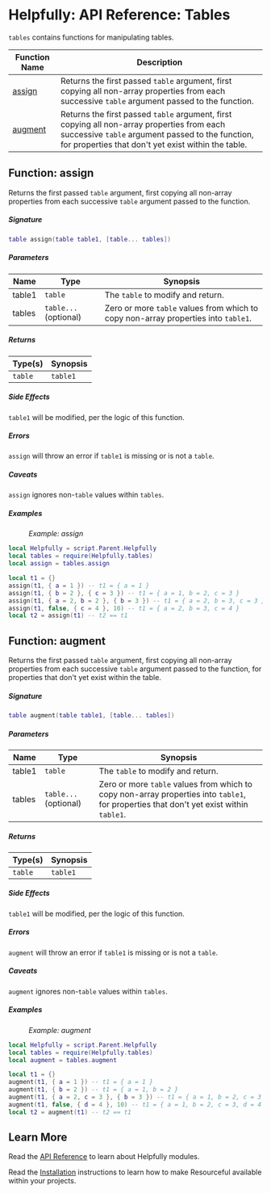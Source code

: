 # Helpfully: API Reference: Tables

`tables` contains functions for manipulating tables.

<table>
<thead>
<tr><th>Function Name</th><th>Description</th></tr>
</thead>
<tbody>
<tr><td><a href='#function-assign'>assign</a></td>
<td>Returns the first passed <code>table</code> argument, first copying all
non-array properties from each successive <code>table</code> argument passed
to the function.</td></tr>
<tr><td><a href='#function-augment'>augment</a></td>
<td>Returns the first passed <code>table</code> argument, first copying all
non-array properties from each successive <code>table</code> argument passed
to the function, for properties that don't yet exist within the table.
</td></tr>
</tbody></table>

## Function: assign

Returns the first passed `table` argument, first copying all non-array
properties from each successive `table` argument passed to the function.

##### Signature

```lua
table assign(table table1, [table... tables])
```

##### Parameters

<table>
<thead>
<tr class='header'>
  <th>Name</th><th>Type</th><th>Synopsis</th></tr>
</thead>
<tbody>
<tr><td>table1</td><td><code>table</code></td>
<td>The <code>table</code> to modify and return.</td></tr>
<tr><td>tables</td><td><code>table...</code> (optional)</td>
<td>Zero or more <code>table</code> values from which to copy non-array
properties into <code>table1</code>.</td></tr>
</tbody>
</table>

##### Returns

<table>
<thead>
<tr class='header'>
  <th>Type(s)</th><th>Synopsis</th></tr>
</thead>
<tbody>
<tr><td><code>table</code></td>
<td><code>table1</code></td></tr>
</tbody>
</table>

##### Side Effects

`table1` will be modified, per the logic of this function.

##### Errors

`assign` will throw an error if `table1` is missing or is not a `table`.

##### Caveats

`assign` ignores non-`table` values within `tables`.

##### Examples

<figure><figcaption><em>Example: assign</em></figcaption></figure>

```lua
local Helpfully = script.Parent.Helpfully
local tables = require(Helpfully.tables)
local assign = tables.assign

local t1 = {}
assign(t1, { a = 1 }) -- t1 = { a = 1 }
assign(t1, { b = 2 }, { c = 3 }) -- t1 = { a = 1, b = 2, c = 3 }
assign(t1, { a = 2, b = 2 }, { b = 3 }) -- t1 = { a = 2, b = 3, c = 3 }
assign(t1, false, { c = 4 }, 10) -- t1 = { a = 2, b = 3, c = 4 }
local t2 = assign(t1) -- t2 == t1
```

## Function: augment

Returns the first passed `table` argument, first copying all non-array
properties from each successive `table` argument passed to the function, for
properties that don't yet exist within the table.

##### Signature

```lua
table augment(table table1, [table... tables])
```

##### Parameters

<table>
<thead>
<tr class='header'>
  <th>Name</th><th>Type</th><th>Synopsis</th></tr>
</thead>
<tbody>
<tr><td>table1</td><td><code>table</code></td>
<td>The <code>table</code> to modify and return.</td></tr>
<tr><td>tables</td><td><code>table...</code> (optional)</td>
<td>Zero or more <code>table</code> values from which to copy non-array
properties into <code>table1</code>, for properties that don't yet exist
within <code>table1</code>.</td></tr>
</tbody>
</table>

##### Returns

<table>
<thead>
<tr class='header'>
  <th>Type(s)</th><th>Synopsis</th></tr>
</thead>
<tbody>
<tr><td><code>table</code></td>
<td><code>table1</code></td></tr>
</tbody>
</table>

##### Side Effects

`table1` will be modified, per the logic of this function.

##### Errors

`augment` will throw an error if `table1` is missing or is not a `table`.

##### Caveats

`augment` ignores non-`table` values within `tables`.

##### Examples

<figure><figcaption><em>Example: augment</em></figcaption></figure>

```lua
local Helpfully = script.Parent.Helpfully
local tables = require(Helpfully.tables)
local augment = tables.augment

local t1 = {}
augment(t1, { a = 1 }) -- t1 = { a = 1 }
augment(t1, { b = 2 }) -- t1 = { a = 1, b = 2 }
augment(t1, { a = 2, c = 3 }, { b = 3 }) -- t1 = { a = 1, b = 2, c = 3 }
augment(t1, false, { d = 4 }, 10) -- t1 = { a = 1, b = 2, c = 3, d = 4 }
local t2 = augment(t1) -- t2 == t1
```

## Learn More

Read the [API Reference][] to learn about Helpfully modules.

Read the [Installation][] instructions to learn how to make Resourceful
available within your projects.

[API Reference]: ./index.md "API Reference"

[Installation]: ../installation.md "Installation"